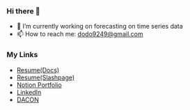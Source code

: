 ### Hi there 👋

- 🔭 I’m currently working on forecasting on time series data
- 📫 How to reach me: dodo9249@gmail.com

### My Links
- [Resume(Docs)](https://docs.google.com/document/d/1wE-MhNCfW51HQ8ltF2VYuhwa-Ht_l86r5lIUi38Oo9U/edit) <br>
- [Resume(Slashpage)](https://slashpage.com/ideal) <br>
- [Notion Portfolio](http://ideal96.notion.site/) <br>
- [LinkedIn](https://www.linkedin.com/in/mean42/) <br>
- [DACON](https://dacon.io/myprofile/423689/) <br>
